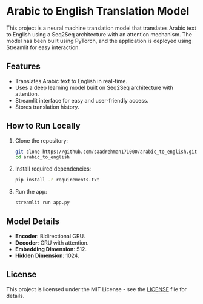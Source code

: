 # Arabic to English Translation Model

This project is a neural machine translation model that translates Arabic text to English using a Seq2Seq architecture with an attention mechanism. The model has been built using PyTorch, and the application is deployed using Streamlit for easy interaction.

## Features
- Translates Arabic text to English in real-time.
- Uses a deep learning model built on Seq2Seq architecture with attention.
- Streamlit interface for easy and user-friendly access.
- Stores translation history.

## How to Run Locally
1. Clone the repository:
    ```bash
    git clone https://github.com/saadrehman171000/arabic_to_english.git
    cd arabic_to_english
    ```

2. Install required dependencies:
    ```bash
    pip install -r requirements.txt
    ```

3. Run the app:
    ```bash
    streamlit run app.py
    ```

## Model Details
- **Encoder**: Bidirectional GRU.
- **Decoder**: GRU with attention.
- **Embedding Dimension**: 512.
- **Hidden Dimension**: 1024.

## License
This project is licensed under the MIT License - see the [LICENSE](LICENSE) file for details.


